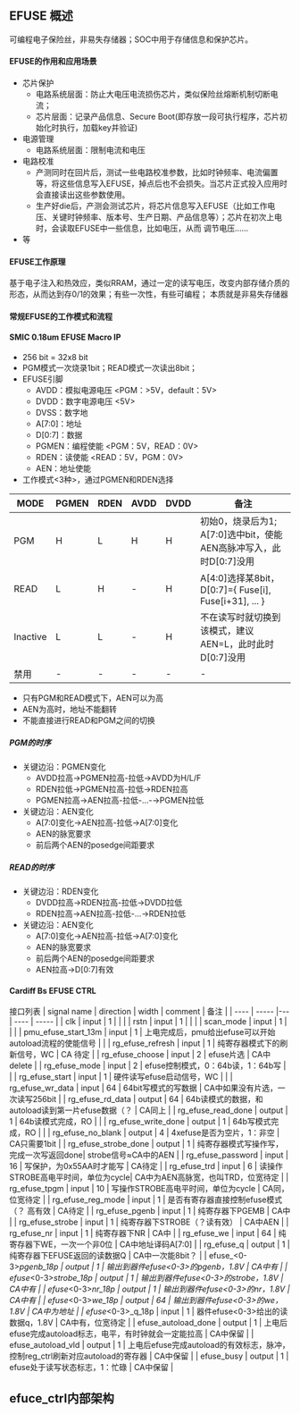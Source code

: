 ## EFUSE 概述 
可编程电子保险丝，非易失存储器；SOC中用于存储信息和保护芯片。
#### EFUSE的作用和应用场景
- 芯片保护
  - 电路系统层面：防止大电压电流损伤芯片，类似保险丝熔断机制切断电流；
  - 芯片层面：记录产品信息、Secure Boot(即存放一段可执行程序，芯片初始化时执行，加载key并验证)
- 电源管理
  - 电路系统层面：限制电流和电压
- 电路校准
  - 产测同时在回片后，测试一些电路校准参数，比如时钟频率、电流偏置等，将这些信息写入EFUSE，掉点后也不会损失。当芯片正式投入应用时会直接读出这些参数使用。
  - 生产好die后，产测会测试芯片，将芯片信息写入EFUSE（比如工作电压、关键时钟频率、版本号、生产日期、产品信息等）；芯片在初次上电时，会读取EFUSE中一些信息，比如电压，从而
调节电压……
- 等
#### EFUSE工作原理
基于电子注入和热效应，类似RRAM，通过一定的读写电压，改变内部存储介质的形态，从而达到存0/1的效果；有些一次性，有些可编程；
本质就是非易失存储器

#### 常规EFUSE的工作模式和流程

#### SMIC 0.18um EFUSE Macro IP
- 256 bit = 32x8 bit
- PGM模式一次烧录1bit；READ模式一次读出8bit；
- EFUSE引脚
  - AVDD：模拟电源电压 <PGM：>5V，default：5V>
  - DVDD：数字电源电压 <5V>
  - DVSS：数字地
  - A[7:0]：地址
  - D[0:7]：数据
  - PGMEN：编程使能 <PGM：5V，READ：0V>
  - RDEN：读使能 <READ：5V，PGM：0V>
  - AEN：地址使能
- 工作模式<3种>，通过PGMEN和RDEN选择

| MODE | PGMEN | RDEN | AVDD | DVDD | 备注 |
| ---- | ----- |---| ---- | ----- |---|
| PGM | H | L | H | H | 初始0，烧录后为1; A[7:0]选中bit，使能AEN高脉冲写入，此时D[0:7]没用 |
| READ | L | H | - | H | A[4:0]选择某8bit，D[0:7]={ Fuse[i], Fuse[i+31], ... } |
| Inactive | L | L | - | H | 不在读写时就切换到该模式，建议AEN=L，此时此时D[0:7]没用 |
| 禁用 | - | - | - | - | - |

- 只有PGM和READ模式下，AEN可以为高
- AEN为高时，地址不能翻转
- 不能直接进行READ和PGM之间的切换

##### PGM的时序
- 关键边沿：PGMEN变化
  - AVDD拉高→PGMEN拉高-拉低→AVDD为H/L/F
  - RDEN拉低→PGMEN拉高-拉低→RDEN拉高
  - PGMEN拉高→AEN拉高-拉低-...-→PGMEN拉低
- 关键边沿：AEN变化
  - A[7:0]变化→AEN拉高-拉低→A[7:0]变化
  - AEN的脉宽要求
  - 前后两个AEN的posedge间距要求

##### READ的时序
- 关键边沿：RDEN变化
  - DVDD拉高→RDEN拉高-拉低→DVDD拉低
  - RDEN拉高→AEN拉高-拉低-...→RDEN拉低
- 关键边沿：AEN变化
  - A[7:0]变化→AEN拉高-拉低→A[7:0]变化
  - AEN的脉宽要求
  - 前后两个AEN的posedge间距要求
  - AEN拉高→D[0:7]有效

#### Cardiff Bs EFUSE CTRL
接口列表
| signal name | direction | width | comment | 备注 |
| ---- | ----- |---| ---- | ----- |
| clk | input | 1 | | |
| rstn | input | 1 | | |
| scan_mode | input | 1 | | |
| pmu_efuse_start_13m | input | 1 | 上电完成后，pmu给出efuse可以开始autoload流程的使能信号 | |
| rg_efuse_refresh | input | 1 | 纯寄存器模式下的刷新信号，WC | CA 待定 |
| rg_efuse_choose | input | 2 | efuse片选 | CA中delete |
| rg_efuse_mode | input | 2 | efuse控制模式，0：64b读，1：64b写 | |
| rg_efuse_start | input | 1 | 硬件读写efuse启动信号，WC | |
| rg_efuse_wr_data | input | 64 | 64bit写模式的写数据 | CA中如果没有片选，一次读写256bit |
| rg_efuse_rd_data | output | 64 | 64b读模式的数据，和autoload读到第一片efuse数据（？ | CA同上 |
| rg_efuse_read_done | output | 1 | 64b读模式完成，RO | |
| rg_efuse_write_done | output | 1 | 64b写模式完成，RO | |
| rg_efuse_no_blank | output | 4 | 4xefuse是否为空片，1：非空 | CA只需要1bit |
| rg_efuse_strobe_done | output | 1 | 纯寄存器模式写操作写，完成一次写返回done| strobe信号≈CA中的AEN |
| rg_efuse_password | input | 16 | 写保护，为0x55AA时才能写 | CA待定 |
| rg_efuse_trd | input | 6 | 读操作STROBE高电平时间，单位为cycle| CA中为AEN高脉宽，也叫TRD，位宽待定 |
| rg_efuse_tpgm | input | 10 | 写操作STROBE高电平时间，单位为cycle | CA同，位宽待定 |
| rg_efuse_reg_mode | input | 1 | 是否有寄存器直接控制efuse模式（？ 高有效 | CA待定 |
| rg_efuse_pgenb | input | 1 | 纯寄存器下PGEMB | CA中 |
| rg_efuse_strobe | input | 1 | 纯寄存器下STROBE（？读有效） | CA中AEN |
| rg_efuse_nr | input | 1 | 纯寄存器下NR | CA中 |
| rg_efuse_we | input | 64 | 纯寄存器下WE，一次一个非0位 | CA中地址译码A[7:0] |
| rg_efuse_q | output | 1 | 纯寄存器下EFUSE返回的读数据Q | CA中一次能8bit？ |
| efuse_<0-3>_pgenb_18p | output | 1 | 输出到器件efuse<0-3>的pgenb，1.8V | CA中有 |
| efuse_<0-3>_strobe_18p | output | 1 | 输出到器件efuse<0-3>的strobe，1.8V | CA中有 |
| efuse_<0-3>_nr_18p | output | 1 | 输出到器件efuse<0-3>的nr，1.8V | 
CA中有 |
| efuse_<0-3>_we_18p | output | 64 | 输出到器件efuse<0-3>的we，1.8V | 
CA中为地址 |
| efuse_<0-3>_q_18p | input | 1 | 器件efuse<0-3>给出的读数据q，1.8V | 
CA中有，位宽待定 |
| efuse_autoload_done | output | 1 | 上电后efuse完成autoload标志，电平，有时钟就会一定能拉高 | CA中保留 |
| efuse_autoload_vld | output | 1 | 上电后efuse完成autoload的有效标志，脉冲，控制reg_ctrl刷新对应autoload的寄存器 | CA中保留 |
| efuse_busy | output | 1 | efuse处于读写状态标志，1：忙碌 | CA中保留 |

efuce_ctrl内部架构
- 

